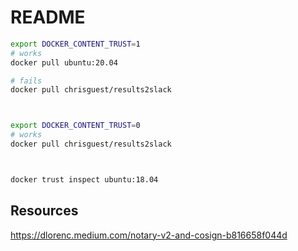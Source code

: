 # README

```sh
export DOCKER_CONTENT_TRUST=1
# works   
docker pull ubuntu:20.04    

# fails
docker pull chrisguest/results2slack     



export DOCKER_CONTENT_TRUST=0
# works
docker pull chrisguest/results2slack     



docker trust inspect ubuntu:18.04       
```

## Resources

https://dlorenc.medium.com/notary-v2-and-cosign-b816658f044d

